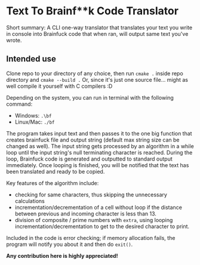 # Text To Brainf**k Code Translator

Short summary: A CLI one-way translator that translates your text you write in console into Brainfuck code that when ran, will output same text you've wrote.

## Intended use

Clone repo to your directory of any choice, then run `cmake .` inside repo directory and `cmake --build .`
Or, since it's just one source file... might as well compile it yourself with C compilers :D

Depending on the system, you can run in terminal with the following command:

- Windows: `.\bf`
- Linux/Mac: `./bf`

The program takes input text and then passes it to the one big function that creates brainfuck file and output string (default max string size can be changed as well). The input string gets processed by an algorithm in a while loop until the input string's null terminating character is reached. During the loop, Brainfuck code is generated and outputted to standard output immediately. Once looping is finished, you will be notified that the text has been translated and ready to be copied.

Key features of the algorithm include:

- checking for same characters, thus skipping the unnecessary calculations
- incrementation/decrementation of a cell without loop if the distance between previous and incoming character is less than 13.
- division of composite / prime numbers with `extra`, using looping incrementation/decrementation to get to the desired character to print.

Included in the code is error checking; if memory allocation fails, the program will notify you about it and then do `exit()`.

**Any contribution here is highly appreciated!**

